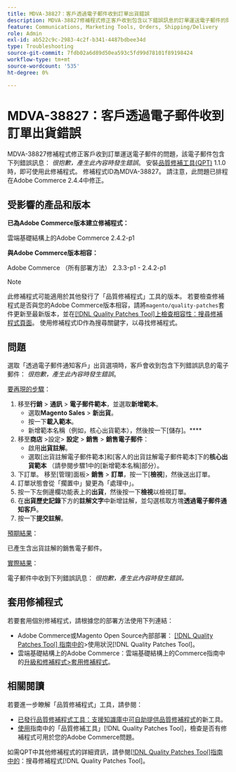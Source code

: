 ```yaml
---
title: MDVA-38827：客戶透過電子郵件收到訂單出貨錯誤
description: MDVA-38827修補程式修正客戶收到包含以下錯誤訊息的訂單運送電子郵件的問題： *很抱歉，產生此內容時發生錯誤*。 安裝[Quality Patches Tool (QPT)](https://experienceleague.adobe.com/en/docs/commerce-operations/tools/quality-patches-tool/quality-patches-tool-to-self-serve-quality-patches) 1.1.0時，即可使用此修補程式。 修補程式ID為MDVA-38827。 請注意，此問題已排程在Adobe Commerce 2.4.4中修正。
feature: Communications, Marketing Tools, Orders, Shipping/Delivery
role: Admin
exl-id: ab522c9c-2983-4c2f-b341-4487bdbee34d
type: Troubleshooting
source-git-commit: 7fdb02a6d89d50ea593c5fd99d78101f89198424
workflow-type: tm+mt
source-wordcount: '535'
ht-degree: 0%

---
```


# MDVA-38827：客戶透過電子郵件收到訂單出貨錯誤

MDVA-38827修補程式修正客戶收到訂單運送電子郵件的問題，該電子郵件包含下列錯誤訊息： *很抱歉，產生此內容時發生錯誤*。 安裝[品質修補工具(QPT)](https://experienceleague.adobe.com/en/docs/commerce-operations/tools/quality-patches-tool/quality-patches-tool-to-self-serve-quality-patches) 1.1.0時，即可使用此修補程式。 修補程式ID為MDVA-38827。 請注意，此問題已排程在Adobe Commerce 2.4.4中修正。

## 受影響的產品和版本

**已為Adobe Commerce版本建立修補程式：**

雲端基礎結構上的Adobe Commerce 2.4.2-p1

**與Adobe Commerce版本相容：**

Adobe Commerce （所有部署方法） 2.3.3-p1 - 2.4.2-p1

>[!NOTE]
>
>此修補程式可能適用於其他發行了「品質修補程式」工具的版本。 若要檢查修補程式是否與您的Adobe Commerce版本相容，請將`magento/quality-patches`套件更新至最新版本，並在[[!DNL Quality Patches Tool]上檢查相容性：搜尋修補程式頁面](https://experienceleague.adobe.com/en/docs/commerce-operations/tools/quality-patches-tool/quality-patches-tool-to-self-serve-quality-patches)。 使用修補程式ID作為搜尋關鍵字，以尋找修補程式。

## 問題

選取「透過電子郵件通知客戶」出貨選項時，客戶會收到包含下列錯誤訊息的電子郵件： *很抱歉，產生此內容時發生錯誤*。

<u>要再現的步驟</u>：

1. 移至&#x200B;**行銷** > **通訊** > **電子郵件範本**，並選取&#x200B;**新增範本**。
   * 選取&#x200B;**Magento Sales** > **新出貨**。
   * 按一下&#x200B;**載入範本**。
   * 新增範本名稱（例如，核心出貨範本），然後按一下[儲存]。****
1. 移至&#x200B;**商店** >設定> **設定** > **銷售** > **銷售電子郵件**：
   * 啟用&#x200B;**出貨註解**。
   * 選取[出貨註解電子郵件範本]和[客人的出貨註解電子郵件範本]下的&#x200B;**核心出貨範本** （請參閱步驟1中的[新增範本名稱]部分）。
1. 下訂單。 移至[管理]面板> **銷售** > **訂單**，按一下[**檢視**]，然後送出訂單。
1. 訂單狀態會從「擱置中」變更為「處理中」。
1. 按一下左側邊欄功能表上的&#x200B;**出貨**，然後按一下&#x200B;**檢視**&#x200B;以檢視訂單。
1. 在&#x200B;**出貨歷史記錄**&#x200B;下方的&#x200B;**註解文字**&#x200B;中新增註解，並勾選核取方塊&#x200B;**透過電子郵件通知客戶**。
1. 按一下&#x200B;**提交註解**。

<u>預期結果</u>：

已產生含出貨註解的銷售電子郵件。

<u>實際結果</u>：

電子郵件中收到下列錯誤訊息： *很抱歉，產生此內容時發生錯誤。*

## 套用修補程式

若要套用個別修補程式，請根據您的部署方法使用下列連結：

* Adobe Commerce或Magento Open Source內部部署： [[!DNL Quality Patches Tool] 指南中的](/help/tools/quality-patches-tool/usage.md)>使用狀況[!DNL Quality Patches Tool]。
* 雲端基礎結構上的Adobe Commerce：雲端基礎結構上的Commerce指南中的[升級和修補程式>套用修補程式](https://experienceleague.adobe.com/docs/commerce-cloud-service/user-guide/develop/upgrade/apply-patches.html)。

## 相關閱讀

若要進一步瞭解「品質修補程式」工具，請參閱：

* [已發行品質修補程式工具：支援知識庫中可自助提供品質修補程式](https://experienceleague.adobe.com/en/docs/commerce-operations/tools/quality-patches-tool/quality-patches-tool-to-self-serve-quality-patches)的新工具。
* [使用](/help/tools/quality-patches-tool/patches-available-in-qpt/check-patch-for-magento-issue-with-magento-quality-patches.md)指南中的「品質修補工具」[!DNL Quality Patches Tool]，檢查是否有修補程式可用於您的Adobe Commerce問題。

如需QPT中其他修補程式的詳細資訊，請參閱[[!DNL Quality Patches Tool]指南中的](https://experienceleague.adobe.com/tools/commerce-quality-patches/index.html)：搜尋修補程式[!DNL Quality Patches Tool]。
